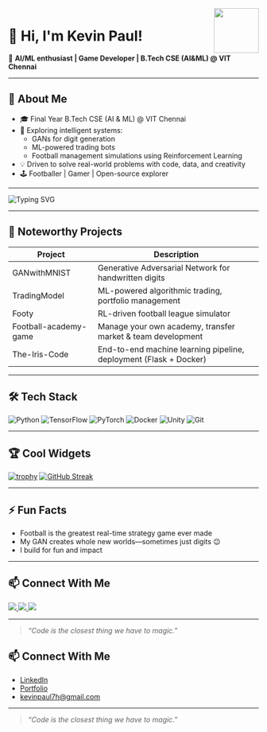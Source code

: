 <img src="https://media.giphy.com/media/SWoSkN6DxTszqIKEqv/giphy.gif" width="90" align="right">

# 👋 Hi, I'm Kevin Paul!

🚀 **AI/ML enthusiast | Game Developer | B.Tech CSE (AI&ML) @ VIT Chennai**

---

## 🌟 About Me
- 🎓 Final Year B.Tech CSE (AI & ML) @ VIT Chennai
- 🧠 Exploring intelligent systems:
  - GANs for digit generation
  - ML-powered trading bots
  - Football management simulations using Reinforcement Learning
- 💡 Driven to solve real-world problems with code, data, and creativity
- 🕹️ Footballer | Gamer | Open-source explorer

---

<img src="https://readme-typing-svg.demolab.com?font=Fira+Code&size=24&pause=1000&color=FFA116&center=true&vCenter=true&width=500&lines=AI%2FML+Enthusiast;Game+Dev+%7C+Student+at+VIT+Chennai;Building+Cool+Stuff+With+Code" alt="Typing SVG">

---

## 🚀 Noteworthy Projects
| Project          | Description                                                             |
|------------------|-------------------------------------------------------------------------|
| GANwithMNIST     | Generative Adversarial Network for handwritten digits                   |
| TradingModel     | ML-powered algorithmic trading, portfolio management                    |
| Footy            | RL-driven football league simulator                                     |
| Football-academy-game | Manage your own academy, transfer market & team development          |
| The-Iris-Code    | End-to-end machine learning pipeline, deployment (Flask + Docker)       |

---

## 🛠️ Tech Stack  
![Python](https://img.shields.io/badge/Python-3776AB?style=for-the-badge&logo=python&logoColor=white)
![TensorFlow](https://img.shields.io/badge/TensorFlow-FF6F00?style=for-the-badge&logo=tensorflow&logoColor=white)
![PyTorch](https://img.shields.io/badge/PyTorch-EE4C2C?style=for-the-badge&logo=pytorch&logoColor=white)
![Docker](https://img.shields.io/badge/Docker-2496ED?style=for-the-badge&logo=docker&logoColor=white)
![Unity](https://img.shields.io/badge/Unity-000000?style=for-the-badge&logo=unity&logoColor=white)
![Git](https://img.shields.io/badge/Git-F05032?style=for-the-badge&logo=git&logoColor=white)

---

## 🏆 Cool Widgets

[![trophy](https://github-profile-trophy.vercel.app/?username=x-Kevin-Paul-x&theme=onedark)](https://github.com/ryo-ma/github-profile-trophy)
[![GitHub Streak](https://github-readme-streak-stats.herokuapp.com/?user=x-Kevin-Paul-x)](https://git.io/streak-stats)

---

## ⚡ Fun Facts
- Football is the greatest real-time strategy game ever made
- My GAN creates whole new worlds—sometimes just digits 😉
- I build for fun and impact

---

## 📫 Connect With Me
<a href="https://www.linkedin.com/in/kevin-paul-42801a278/">
  <img src="https://img.shields.io/badge/LinkedIn-blue?logo=linkedin&style=for-the-badge" />
</a>
<a href="https://kevin-paul.netlify.app/">
  <img src="https://img.shields.io/badge/Portfolio-00C896?logo=internet-archive&style=for-the-badge" />
</a>
<a href="mailto:kevinpaul7h@gmail.com">
  <img src="https://img.shields.io/badge/Email-D14836?logo=gmail&style=for-the-badge" />
</a>

---

> *“Code is the closest thing we have to magic.”*


## 📫 Connect With Me
- [LinkedIn]([https://www.linkedin.com/in/kevin-paul-42801a278/])
- [Portfolio]([https://kevin-paul.netlify.app/])
- kevinpaul7h@gmail.com

---

> *“Code is the closest thing we have to magic.”*

